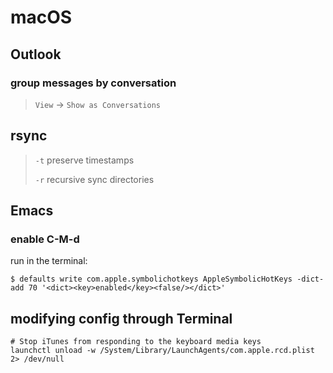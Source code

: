 # macOS

## Outlook

### group messages by conversation

> `View` -> `Show as Conversations`

## rsync

> `-t` preserve timestamps
>
> `-r` recursive sync directories

## Emacs

### enable C-M-d

run in the terminal:

```
$ defaults write com.apple.symbolichotkeys AppleSymbolicHotKeys -dict-add 70 '<dict><key>enabled</key><false/></dict>'
```

## modifying config through Terminal

```
# Stop iTunes from responding to the keyboard media keys
launchctl unload -w /System/Library/LaunchAgents/com.apple.rcd.plist 2> /dev/null
```
